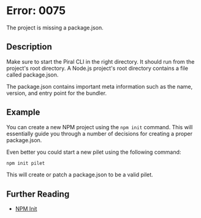 # Error: 0075

The project is missing a package.json.

## Description

Make sure to start the Piral CLI in the right directory. It should run from the project's
root directory. A Node.js project's root directory contains a file called package.json.

The package.json contains important meta information such as the name, version, and entry
point for the bundler.

## Example

You can create a new NPM project using the `npm init` command. This will essentially guide
you through a number of decisions for creating a proper package.json.

Even better you could start a new pilet using the following command:

```sh
npm init pilet
```

This will create or patch a package.json to be a valid pilet.

## Further Reading

 - [NPM Init](https://docs.npmjs.com/cli/init)

